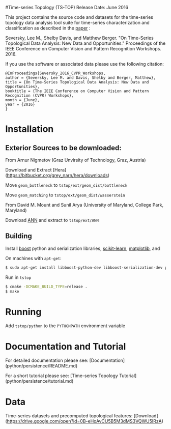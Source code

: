 #Time-series Topology (TS-TOP)
Release Date: June 2016

This project contains the source code and datasets for the time-series topology data analysis  tool suite for time-series characterization and classification as described in the  [paper](http://www.cv-foundation.org//openaccess/content_cvpr_2016_workshops/w23/papers/Seversky_On_Time-Series_Topological_CVPR_2016_paper.pdf) :

Seversky, Lee M., Shelby Davis, and Matthew Berger. 
"On Time-Series Topological Data Analysis: New Data and Opportunities." 
Proceedings of the IEEE Conference on Computer Vision and Pattern Recognition Workshops. 2016.


If you use the software or associated data please use the following citation:

```
@InProceedings{Seversky_2016_CVPR_Workshops,
author = {Seversky, Lee M. and Davis, Shelby and Berger, Matthew},
title = {On Time-Series Topological Data Analysis: New Data and Opportunities},
booktitle = {The IEEE Conference on Computer Vision and Pattern Recognition (CVPR) Workshops},
month = {June},
year = {2016}
}
```

# Installation

## Exterior Sources to be downloaded:

From Arnur Nigmetov (Graz Unvirsity of Technology, Graz, Austria)

Download and Extract
[Hera] (https://bitbucket.org/grey_narn/hera/downloads)

Move `geom_bottleneck` to `tstop/ext/geom_dist/bottleneck` 

Move `geom_matching` to `tstop/ext/geom_dist/wasserstein` 


From David M. Mount and Sunil Arya (University of Maryland, College Park, Maryland)

Download [ANN](http://www.cs.umd.edu/~mount/ANN/) and extract to `tstop/ext/ANN`

## Building

Install [boost](http://www.boost.org) python and serialization libraries,
[scikit-learn](http://scikit-learn.org/stable/install.html),
[matplotlib](http://matplotlib.org/), and

On machines with `apt-get`:
```sh
$ sudo apt-get install libboost-python-dev libboost-serialization-dev python-matplotlib python-sklearn libeigen3-dev cmake
```


Run in `tstop`
```sh
$ cmake -DCMAKE_BUILD_TYPE=release .
$ make 
```

# Running

Add `tstop/python` to the `PYTHONPATH` environment variable 

# Documentation and Tutorial

For detailed documentation please see: [Documentation] (python/persistence/README.md)

For a short tutorial please see: [Time-series Topology Tutorial] (python/persistence/tutorial.md)


# Data

Time-series datasets and precomputed topological features: [Download] (https://drive.google.com/open?id=0B-eHoAvCU5B5M3dMS3VQWU5IRzA)

